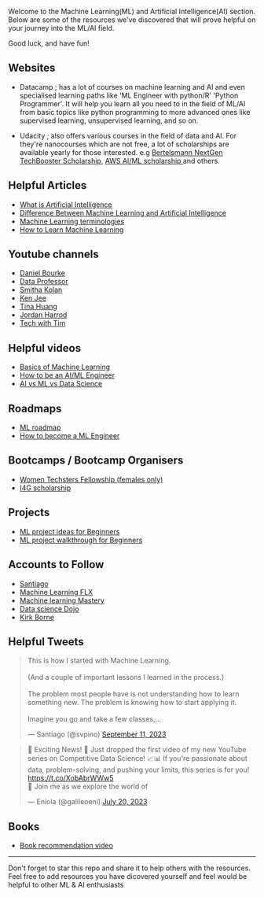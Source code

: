 Welcome to the Machine Learning(ML) and Artificial Intelligence(AI) section. Below are some of the resources we've discovered that will prove helpful on your journey into the ML/AI field.

Good luck, and have fun!

## Websites

- Datacamp ; has a lot of courses on machine learning and AI and even specialised learning paths like 'ML Engineer with python/R' 'Python Programmer'. It will help you learn all you need to in the field of ML/AI from basic topics like python programming to more advanced ones like supervised learning, unsupervised learning, and so on.
  
- Udacity ; also offers various courses in the field of data and AI. For they're nanocourses which are not free, a lot of scholarships are available yearly for those interested. e.g [Bertelsmann NextGen TechBooster Scholarship](https://www.udacity.com/scholarships/bertelsmann-next-generation-tech-booster), [AWS AI/ML scholarship ](https://www.udacity.com/scholarships/aws-ai-ml-scholarship-program) and others.

## Helpful Articles

- [What is Artificial Intelligence](https://iqmacodes.hashnode.dev/what-is-artificial-intelligence-ai)
- [Difference Between Machine Learning and Artificial Intelligence](https://www.geeksforgeeks.org/difference-between-machine-learning-and-artificial-intelligence/)
- [Machine Learning terminologies](https://iqmacodes.hashnode.dev/machine-learning-terminologies)
- [How to Learn Machine Learning](https://www.datacamp.com/blog/how-to-learn-machine-learning)

## Youtube channels
- [Daniel Bourke](https://www.youtube.com/@mrdbourke)
- [Data Professor](https://www.youtube.com/@DataProfessor)
- [Smitha Kolan](https://www.youtube.com/@SmithaKolan)
- [Ken Jee](https://www.youtube.com/@KenJee_ds)
- [Tina Huang](https://www.youtube.com/@TinaHuang1)
- [Jordan Harrod](https://www.youtube.com/@JordanHarrod)
- [Tech with Tim](https://www.youtube.com/@TechWithTim)

## Helpful videos

- [Basics of Machine Learning](https://youtu.be/ukzFI9rgwfU?si=9o9YWH93m9jfCUAv)
- [How to be an AI/ML Engineer ](https://youtu.be/v45cTIDbj9E?si=TPPphR0o8J0nnkXe)
- [AI vs ML vs Data Science](https://youtu.be/PW9UnqekkBc?si=XD3SsqWcD7OMRrC1)


## Roadmaps 

- [ML roadmap](https://youtu.be/gUmagAluXpk?si=pygnXhbsoBj0gng0)
- [How to become a ML Engineer](https://youtu.be/t8kDfChhjQU?si=WcPVObSPb_iyiL5g)

## Bootcamps / Bootcamp Organisers

- [Women Techsters Fellowship (females only)](https://www.linkedin.com/school/tech4dev/)
- [I4G scholarship](https://ingressive.org/i4g-datacamp-scholarship-2024/)

## Projects

- [ML project ideas for Beginners](https://youtu.be/BOhgGA7Eu5E?si=rjWM9FCmSEi90kIB)
- [ML project walkthrough for Beginners](https://youtu.be/U9ReNx8E61g?si=r4VT1-euPyS1vHIr)

## Accounts to Follow

- [Santiago](https://twitter.com/svpino)
- [Machine Learning FLX](https://twitter.com/machinelearnflx)
- [Machine learning Mastery](https://twitter.com/TeachTheMachine)
- [Data science Dojo](https://twitter.com/DataScienceDojo)
- [Kirk Borne](https://twitter.com/KirkDBorne)


## Helpful Tweets

<blockquote class="twitter-tweet"><p lang="en" dir="ltr">This is how I started with Machine Learning.<br><br>(And a couple of important lessons I learned in the process.)<br><br>The problem most people have is not understanding how to learn something new. The problem is knowing how to start applying it.<br><br>Imagine you go and take a few classes,…</p>&mdash; Santiago (@svpino) <a href="https://twitter.com/svpino/status/1701247558893400571?ref_src=twsrc%5Etfw">September 11, 2023</a></blockquote> 

<blockquote class="twitter-tweet"><p lang="en" dir="ltr">📣 Exciting News! 🚀 Just dropped the first video of my new YouTube series on Competitive Data Science! 📈📊 If you&#39;re passionate about data, problem-solving, and pushing your limits, this series is for you! <a href="https://t.co/XobAbrWWw5">https://t.co/XobAbrWWw5</a><br>🤩 Join me as we explore the world of</p>&mdash; Eniola (@galileoeni) <a href="https://twitter.com/galileoeni/status/1682126717756796928?ref_src=twsrc%5Etfw">July 20, 2023</a></blockquote> 



## Books

- [Book recommendation video](https://youtube.com/shorts/vdRp_w9f-qM?si=fYcaZfLnhxHY7kgX)

<!--- ## Cheatsheets --->
-------

Don't forget to star this repo and share it to help others with the resources. Feel free to add resources you have dicovered yourself and feel would be helpful to other ML & AI enthusiasts
